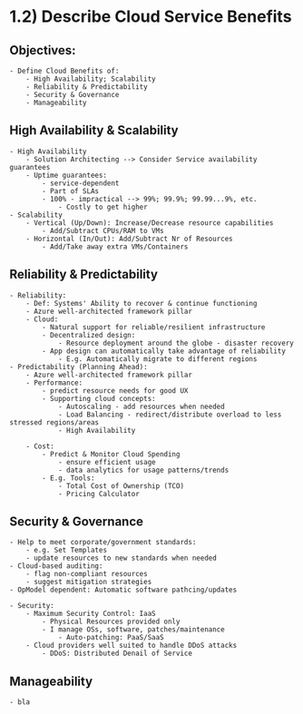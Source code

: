 # 1.2) Describe Cloud Service Benefits

## Objectives:
	- Define Cloud Benefits of: 
		- High Availability; Scalability
		- Reliability & Predictability
		- Security & Governance
		- Manageability

## High Availability & Scalability
	- High Availability
		- Solution Architecting --> Consider Service availability guarantees
		- Uptime guarantees:
			- service-dependent
			- Part of SLAs
			- 100% - impractical --> 99%; 99.9%; 99.99...9%, etc.
				- Costly to get higher
	- Scalability 
		- Vertical (Up/Down): Increase/Decrease resource capabilities
			- Add/Subtract CPUs/RAM to VMs
		- Horizontal (In/Out): Add/Subtract Nr of Resources
			- Add/Take away extra VMs/Containers

## Reliability & Predictability
	- Reliability:
		- Def: Systems' Ability to recover & continue functioning
		- Azure well-architected framework pillar
		- Cloud:
			- Natural support for reliable/resilient infrastructure
			- Decentralized design:
				- Resource deployment around the globe - disaster recovery
			- App design can automatically take advantage of reliability
				- E.g. Automatically migrate to different regions
	- Predictability (Planning Ahead):
		- Azure well-architected framework pillar
		- Performance:
			- predict resource needs for good UX
			- Supporting cloud concepts:
				- Autoscaling - add resources when needed
				- Load Balancing - redirect/distribute overload to less stressed regions/areas
				- High Availability

		- Cost:
			- Predict & Monitor Cloud Spending
				- ensure efficient usage
				- data analytics for usage patterns/trends
			- E.g. Tools:
				- Total Cost of Ownership (TCO)
				- Pricing Calculator

## Security & Governance
	- Help to meet corporate/government standards:
		- e.g. Set Templates
		- update resources to new standards when needed
	- Cloud-based auditing:
		- flag non-compliant resources
		- suggest mitigation strategies
	- OpModel dependent: Automatic software pathcing/updates
	
	- Security:
		- Maximum Security Control: IaaS
			- Physical Resources provided only
			- I manage OSs, software, patches/maintenance
				- Auto-patching: PaaS/SaaS
		- Cloud providers well suited to handle DDoS attacks
			- DDoS: Distributed Denail of Service 

## Manageability
	- bla



